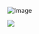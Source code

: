 ![Image](https://1.bp.blogspot.com/-tD9KEjx6MRU/WaugrgpHpCI/AAAAAAAAAuY/NdZNcdI2RlArvpBodq6v9IfaMOGXS6oXACKgBGAs/w1200-h630-p-k-no-nu/uart_comm_system.png)

![](https://lh3.googleusercontent.com/proxy/OlnRXVORJJqaHgYtP0K7r8Akbx5J-ATCQ6I_wUgWn74PuykDLPmiSOiOY3lsYmCJYAWbTHWI1RbJp8q_DnzkZ9pfxT10YcSYKMUAnLBNhXygRQ)
